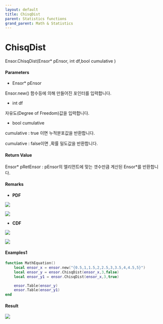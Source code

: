 ```yaml
---
layout: default
title: ChisqDist
parent: Statistics functions
grand_parent: Math & Statistics
---
```


# ChisqDist

Ensor.ChisqDist\(Ensor\* pEnsor, int df,bool cumulative \)

#### Parameters

* Ensor\* pEnsor

Ensor.new\(\) 함수등에 의해 만들어진 포인터를 입력합니다.

* int df

자유도\(Degree of Freedom\)값을 입력합니다.

* bool cumulative 

cumulative  : true 이면 누적분포값을 반환합니다.

cumulative  : false이면 ,확률 밀도값을 반환합니다.

#### Return Value

Ensor\* pRetEnsor : pEnsor의 엘리먼트에 맞는 갯수만큼 계산된 Ensor\*를 반환합니다.

#### Remarks

* **PDF**

![](/StatisticsAPI/ChisqDistFunc1.png)

![](/StatisticsAPI/ChisqDistPdfGraph.png)

* **CDF**

![](/StatisticsAPI/ChisqDistFunc2.png)

![](/StatisticsAPI/ChisqDistCdfGraph.png)

#### Examples1

```lua
function MathEquation()
    local ensor_x = ensor.new("{0.5,1,1.5,2,2.5,3,3.5,4,4.5,5}")
    local ensor_y = ensor.ChisqDist(ensor_x,3,false)
    local ensor_y1 = ensor.ChisqDist(ensor_x,3,true)

    ensor.Table(ensor_y)
    ensor.Table(ensor_y1)
end
```

#### Result

![](/StatisticsAPI/ChisqDistResultTable.png)

